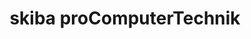 ---
title: "skiba proComputerTechnik"
url: /balve/skiba-procomputertechnik-hoennetalstrasse/
shop: Computer
---